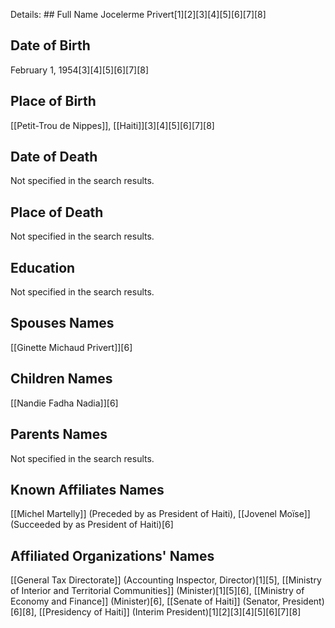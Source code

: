 Details: ## Full Name
Jocelerme Privert[1][2][3][4][5][6][7][8]

## Date of Birth
February 1, 1954[3][4][5][6][7][8]

## Place of Birth
[[Petit-Trou de Nippes]], [[Haiti]][3][4][5][6][7][8]

## Date of Death
Not specified in the search results.

## Place of Death
Not specified in the search results.

## Education
Not specified in the search results.

## Spouses Names
[[Ginette Michaud Privert]][6]

## Children Names
[[Nandie Fadha Nadia]][6]

## Parents Names
Not specified in the search results.

## Known Affiliates Names
[[Michel Martelly]] (Preceded by as President of Haiti),
[[Jovenel Moïse]] (Succeeded by as President of Haiti)[6]

## Affiliated Organizations' Names
[[General Tax Directorate]] (Accounting Inspector, Director)[1][5],
[[Ministry of Interior and Territorial Communities]] (Minister)[1][5][6],
[[Ministry of Economy and Finance]] (Minister)[6],
[[Senate of Haiti]] (Senator, President)[6][8],
[[Presidency of Haiti]] (Interim President)[1][2][3][4][5][6][7][8]

